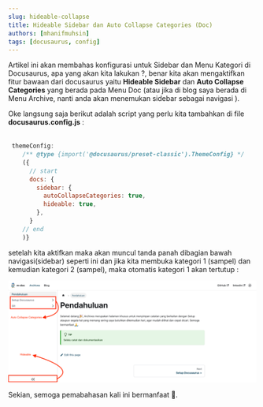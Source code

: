 ```yaml
---
slug: hideable-collapse
title: Hideable Sidebar dan Auto Collapse Categories (Doc)
authors: [mhanifmuhsin]
tags: [docusaurus, config]
---
```


Artikel ini akan membahas konfigurasi untuk Sidebar dan Menu Kategori di Docusaurus, apa yang akan kita lakukan ?, benar kita akan mengaktifkan fitur bawaan dari docusaurus yaitu **Hideable Sidebar** dan **Auto Collapse Categories** yang berada pada Menu Doc (atau jika di blog saya berada di Menu Archive, nanti anda akan menemukan sidebar sebagai navigasi ).

Oke langsung saja berikut adalah script yang perlu kita tambahkan di file **docusaurus.config.js** :

```javascript

 themeConfig:
    /** @type {import('@docusaurus/preset-classic').ThemeConfig} */
    ({
      // start
      docs: {
        sidebar: {
          autoCollapseCategories: true,
          hideable: true,
        },
      }
    // end
    )}
```

setelah kita aktifkan maka akan muncul tanda panah dibagian bawah navigasi(sidebar) seperti ini dan jika kita membuka kategori 1 (sampel) dan kemudian kategori 2 (sampel), maka otomatis kategori 1 akan tertutup :

![img](./img/sidebar.png)

Sekian, semoga pemabahasan kali ini bermanfaat 🙏.
